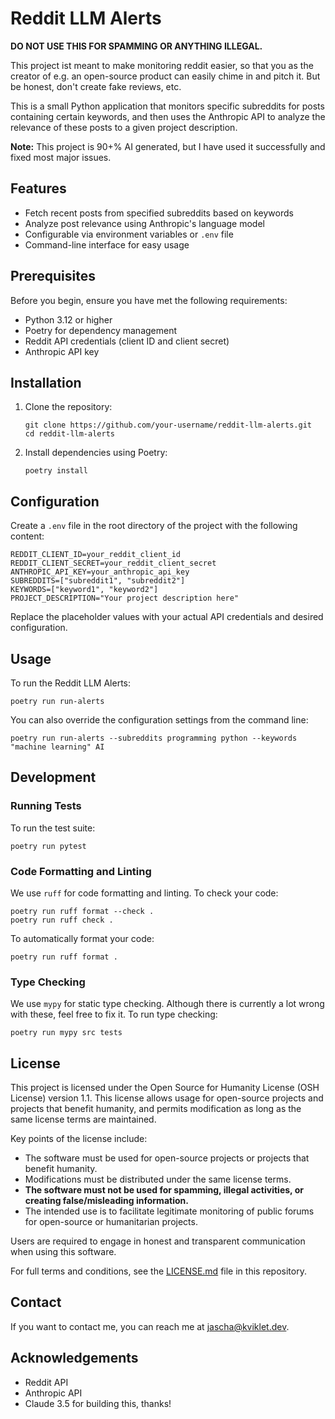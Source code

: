 # Reddit LLM Alerts

**DO NOT USE THIS FOR SPAMMING OR ANYTHING ILLEGAL.**

This project ist meant to make monitoring reddit easier, so that you as the creator of e.g. an open-source product can easily chime in and pitch it. But be honest, don't create fake reviews, etc.

This is a small Python application that monitors specific subreddits for posts containing certain keywords, and then uses the Anthropic API to analyze the relevance of these posts to a given project description.

**Note:** This project is 90+% AI generated, but I have used it successfully and fixed most major issues.

## Features

- Fetch recent posts from specified subreddits based on keywords
- Analyze post relevance using Anthropic's language model
- Configurable via environment variables or `.env` file
- Command-line interface for easy usage

## Prerequisites

Before you begin, ensure you have met the following requirements:

- Python 3.12 or higher
- Poetry for dependency management
- Reddit API credentials (client ID and client secret)
- Anthropic API key

## Installation

1. Clone the repository:
   ```
   git clone https://github.com/your-username/reddit-llm-alerts.git
   cd reddit-llm-alerts
   ```

2. Install dependencies using Poetry:
   ```
   poetry install
   ```

## Configuration

Create a `.env` file in the root directory of the project with the following content:

```
REDDIT_CLIENT_ID=your_reddit_client_id
REDDIT_CLIENT_SECRET=your_reddit_client_secret
ANTHROPIC_API_KEY=your_anthropic_api_key
SUBREDDITS=["subreddit1", "subreddit2"]
KEYWORDS=["keyword1", "keyword2"]
PROJECT_DESCRIPTION="Your project description here"
```

Replace the placeholder values with your actual API credentials and desired configuration.

## Usage

To run the Reddit LLM Alerts:

```
poetry run run-alerts
```

You can also override the configuration settings from the command line:

```
poetry run run-alerts --subreddits programming python --keywords "machine learning" AI
```

## Development

### Running Tests

To run the test suite:

```
poetry run pytest
```

### Code Formatting and Linting

We use `ruff` for code formatting and linting. To check your code:

```
poetry run ruff format --check .
poetry run ruff check .
```

To automatically format your code:

```
poetry run ruff format .
```

### Type Checking

We use `mypy` for static type checking. Although there is currently a lot wrong with these, feel free to fix it. To run type checking:

```
poetry run mypy src tests
```

## License

This project is licensed under the Open Source for Humanity License (OSH License) version 1.1. This license allows usage for open-source projects and projects that benefit humanity, and permits modification as long as the same license terms are maintained.

Key points of the license include:
- The software must be used for open-source projects or projects that benefit humanity.
- Modifications must be distributed under the same license terms.
- **The software must not be used for spamming, illegal activities, or creating false/misleading information.**
- The intended use is to facilitate legitimate monitoring of public forums for open-source or humanitarian projects.

Users are required to engage in honest and transparent communication when using this software.

For full terms and conditions, see the [LICENSE.md](LICENSE.md) file in this repository.

## Contact

If you want to contact me, you can reach me at jascha@kviklet.dev.

## Acknowledgements

- Reddit API
- Anthropic API
- Claude 3.5 for building this, thanks!
